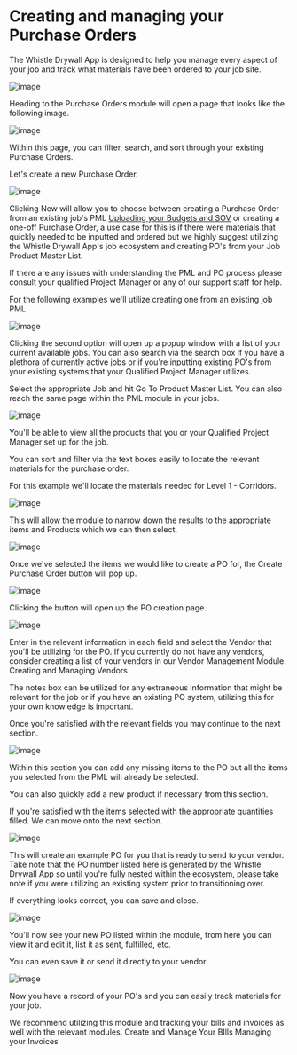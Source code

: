 # Creating and managing your Purchase Orders
The Whistle Drywall App is designed to help you manage every aspect of your job and track what materials have been ordered to your job site.

![image](https://github.com/user-attachments/assets/1990f159-8c99-4934-affe-ae82c15cdfd6)

Heading to the Purchase Orders module will open a page that looks like the following image.

![image](https://github.com/user-attachments/assets/06120677-d6dc-4f06-9b16-406ce573208f)

Within this page, you can filter, search, and sort through your existing Purchase Orders.

Let's create a new Purchase Order.

![image](https://github.com/user-attachments/assets/d0da3cd2-6ed6-4dc5-9100-5055fbc44b1a)

Clicking New will allow you to choose between creating a Purchase Order from an existing job's PML [Uploading your Budgets and SOV](https://knowledge-base-whistledrywallapp.netlify.app/jobs/uploading-your-budgets-and-sov/) or creating a one-off Purchase Order, a use case for this is if there were materials that quickly needed to be inputted and ordered but we highly suggest utilizing the Whistle Drywall App's job ecosystem and creating PO's from your Job Product Master List.

If there are any issues with understanding the PML and PO process please consult your qualified Project Manager or any of our support staff for help.

For the following examples we'll utilize creating one from an existing job PML.

![image](https://github.com/user-attachments/assets/a79a69bb-580f-4c23-b28a-1e14542afce7)

Clicking the second option will open up a popup window with a list of your current available jobs. You can also search via the search box if you have a plethora of currently active jobs or if you're inputting existing PO's from your existing systems that your Qualified Project Manager utilizes.

Select the appropriate Job and hit Go To Product Master List. You can also reach the same page within the PML module in your jobs.

![image](https://github.com/user-attachments/assets/705b73b3-f779-495d-824f-d7eb2514e0b7)

You'll be able to view all the products that you or your Qualified Project Manager set up for the job.

You can sort and filter via the text boxes easily to locate the relevant materials for the purchase order.

For this example we'll locate the materials needed for Level 1 - Corridors.

![image](https://github.com/user-attachments/assets/db7dbed5-2ec6-4a2c-9b4f-330e2c0c40d5)

This will allow the module to narrow down the results to the appropriate items and Products which we can then select.

![image](https://github.com/user-attachments/assets/8339e676-d7df-4e71-a0a5-e507e160a5da)

Once we've selected the items we would like to create a PO for, the Create Purchase Order button will pop up.

![image](https://github.com/user-attachments/assets/f93b1399-c89e-4b1f-857c-6515817bfb78)

Clicking the button will open up the PO creation page.

![image](https://github.com/user-attachments/assets/b85e44c5-d1ae-4ca0-b0fd-c841f49030b5)

Enter in the relevant information in each field and select the Vendor that you'll be utilizing for the PO. If you currently do not have any vendors, consider creating a list of your vendors in our Vendor Management Module. Creating and Managing Vendors

The notes box can be utilized for any extraneous information that might be relevant for the job or if you have an existing PO system, utilizing this for your own knowledge is important.

Once you're satisfied with the relevant fields you may continue to the next section.

![image](https://github.com/user-attachments/assets/68627f48-7eba-4979-b767-d0b72158885a)

Within this section you can add any missing items to the PO but all the items you selected from the PML will already be selected.

You can also quickly add a new product if necessary from this section.

If you're satisfied with the items selected with the appropriate quantities filled. We can move onto the next section.

![image](https://github.com/user-attachments/assets/240bec4c-e2e4-4609-9c73-107818758b54)

This will create an example PO for you that is ready to send to your vendor.
Take note that the PO number listed here is generated by the Whistle Drywall App so until you're fully nested within the ecosystem, please take note if you were utilizing an existing system prior to transitioning over.

If everything looks correct, you can save and close.

![image](https://github.com/user-attachments/assets/15b6e8e6-4cec-440f-b481-503be2efb983)

You'll now see your new PO listed within the module, from here you can view it and edit it, list it as sent, fulfilled, etc.

You can even save it or send it directly to your vendor.

![image](https://github.com/user-attachments/assets/ed5bf1f9-e005-4eac-b00e-d2e00d8e754b)

Now you have a record of your PO's and you can easily track materials for your job.

We recommend utilizing this module and tracking your bills and invoices as well with the relevant modules. Create and Manage Your BIlls Managing your Invoices
